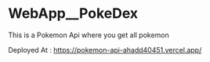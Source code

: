 # WebApp__PokeDex
This is a Pokemon Api where you get all pokemon

Deployed At : https://pokemon-api-ahadd40451.vercel.app/
